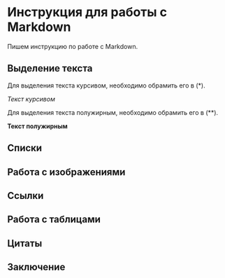 # Инструкция для работы с Markdown
Пишем инструкцию по работе с Markdown.

## Выделение текста
Для выделения текста курсивом, необходимо обрамить его в (*).

*Текст курсивом*

Для выделения текста полужирным, необходимо обрамить его в (**).

**Текст полужирным**

## Списки 
## Работа с изображениями 
## Ссылки 
## Работа с таблицами 
## Цитаты 
## Заключение 